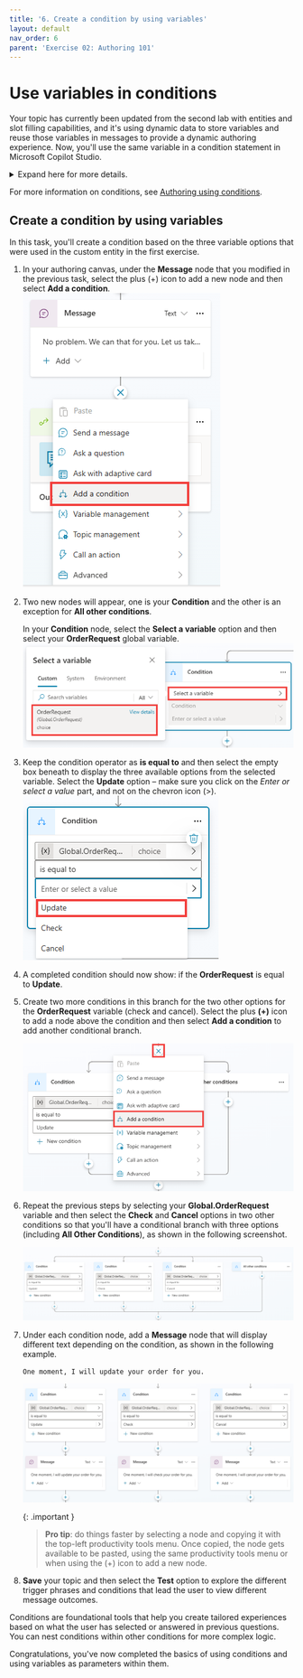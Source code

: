 ```yaml
---
title: '6. Create a condition by using variables'
layout: default
nav_order: 6
parent: 'Exercise 02: Authoring 101'
---
```



# Use variables in conditions

Your topic has currently been updated from the second lab with entities and slot filling capabilities, and it's using dynamic data to store variables and reuse those variables in messages to provide a dynamic authoring experience. Now, you'll use the same variable in a condition statement in Microsoft Copilot Studio.

 <details>
  <summary>Expand here for more details.</summary>

With condition statements in Microsoft Copilot Studio, a copilot author can determine behavior under certain conditions that can be true, false, or something else (for example, if it's blank). Condition statements allow and promote flexibility in the authoring canvas, allowing you to provide great customer or user experiences based on their needs while limiting the need to create several similar topics. After you begin to use conditions, you'll create branches, which create separate flows that the person who's using the Copilot can be directed to. These branches can have their own conditions, depending on what behavior you want to create.

 </details>


For more information on conditions, see [Authoring using conditions](https://learn.microsoft.com/microsoft-copilot-studio/authoring-using-conditions).

## Create a condition by using variables

In this task, you'll create a condition based on the three variable options that were used in the custom entity in the first exercise.

1.	In your authoring canvas, under the **Message** node that you modified in the previous task, select the plus (+) icon to add a new node and then select **Add a condition**.
 	![A screenshot of a chat Description automatically generated](../../media/aafb0c60f8a43f49005ec4ea67f0d265.png "A screenshot of a chat Description automatically generated")

1.	Two new nodes will appear, one is your **Condition** and the other is an exception for **All other conditions**.

 	In your **Condition** node, select the **Select a variable** option and then select your **OrderRequest** global variable.
 	![A screenshot of a computer Description automatically generated](../../media/fc5f9a543c94c9def1441ebefd2f8d66.png "A screenshot of a computer Description automatically generated")

1.	Keep the condition operator as **is equal to** and then select the empty box beneath to display the three available options from the selected variable. Select the **Update** option – make sure you click on the *Enter or select a value* part, and not on the chevron icon (>).
 	![A screenshot of a computer screen Description automatically generated](../../media/adc355f34b643889a23048a8a61998b2.png "A screenshot of a computer screen Description automatically generated")

1.	A completed condition should now show: if the **OrderRequest** is equal to **Update**.

1.	Create two more conditions in this branch for the two other options for the **OrderRequest** variable (check and cancel). Select the plus **(+)** icon to add a node above the condition and then select **Add a condition** to add another conditional branch.

 	![A screenshot of a computer Description automatically generated](../../media/4609aeceee9fd82027e737fbab70dfda.png "A screenshot of a computer Description automatically generated")

1.	Repeat the previous steps by selecting your **Global.OrderRequest** variable and then select the **Check** and **Cancel** options in two other conditions so that you'll have a conditional branch with three options (including **All Other Conditions**), as shown in the following screenshot.

 	![A screenshot of a computer Description automatically generated](../../media/c8c841cf79bb69878f9b14c77a747007.png "A screenshot of a computer Description automatically generated")

1.	Under each condition node, add a **Message** node that will display different text depending on the condition, as shown in the following example.

	```plaintext
 	One moment, I will update your order for you.
	```
 
	![A screenshot of a computer screen Description automatically generated](../../media/1e1289668f65441890dcbe5b8e5aaea9.png "A screenshot of a computer screen Description automatically generated")

	{: .important }
	> **Pro tip**: do things faster by selecting a node and copying it with the top-left productivity tools menu. Once copied, the node gets available to be pasted, using the same productivity tools menu or when using the (+) icon to add a new node.

1.	**Save** your topic and then select the **Test** option to explore the different trigger phrases and conditions that lead the user to view different message outcomes.

Conditions are foundational tools that help you create tailored experiences based on what the user has selected or answered in previous questions. You can nest conditions within other conditions for more complex logic.


Congratulations, you've now completed the basics of using conditions and using variables as parameters within them.


